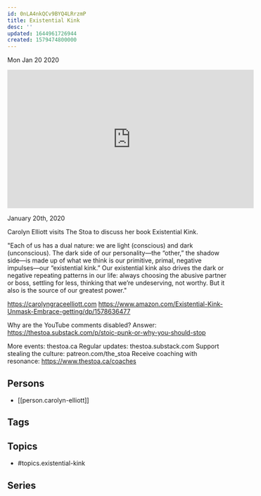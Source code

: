 ```yaml
---
id: 0nLA4nkQCv9BYQ4LRrzmP
title: Existential Kink
desc: ''
updated: 1644961726944
created: 1579474800000
---
```





Mon Jan 20 2020

<iframe width="560" height="315" src="https://www.youtube.com/embed/R7JEi-5oz50" title="Existential Kink w/ Carolyn Elliott" frameborder="0" allow="accelerometer; autoplay; clipboard-write; encrypted-media; gyroscope; picture-in-picture" allowfullscreen ></iframe>

January 20th, 2020

Carolyn Elliott visits The Stoa to discuss her book Existential Kink.

"Each of us has a dual nature: we are light (conscious) and dark (unconscious). The dark side of our personality—the “other,” the shadow side—is made up of what we think is our primitive, primal, negative impulses—our “existential kink.” Our existential kink also drives the dark or negative repeating patterns in our life: always choosing the abusive partner or boss, settling for less, thinking that we’re undeserving, not worthy. But it also is the source of our greatest power."

https://carolyngraceelliott.com
https://www.amazon.com/Existential-Kink-Unmask-Embrace-getting/dp/1578636477

Why are the YouTube comments disabled? Answer: https://thestoa.substack.com/p/stoic-punk-or-why-you-should-stop

More events: thestoa.ca
Regular updates: thestoa.substack.com
Support stealing the culture: patreon.com/the_stoa
Receive coaching with resonance: https://www.thestoa.ca/coaches

## Persons

- [[person.carolyn-elliott]]

## Tags



## Topics

- #topics.existential-kink

## Series




